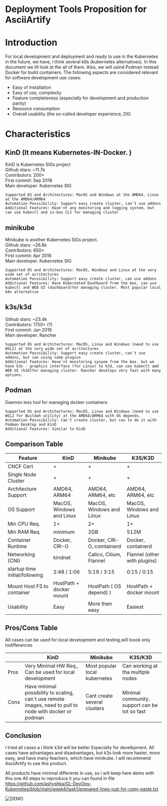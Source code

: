 # Deployment Tools Proposition for AsciiArtify

# Introduction
For local development and  deployment and ready to use in the Kubernetes in the future, we have, i think several k8s (kubernetes alternatives).
In this document we lill look at the all of them. Also, we will usind Podman instead Docker for build containers.
The following aspects are considered relevant for software development use cases:

- Easy of installation
- Easy of use, complexity
- Feature completeness (especially for development and production parity)
- Resource consumption
- Overall usability (the so-called developer experience, DX)

# Characteristics

## KinD (It means Kubernetes-IN-Docker. )

KinD is Kubernetes SIGs project<br>Github stars: ~11.7k<br>Contributors: 200+<br>First commit: Sep 2018<br>Main developer: Kubernetes SIG


	Supported OS and Architectures: MacOS and Windows at the AMD64, Linux at the AMD64/ARM64
    Automation Posssibility: Support easy create cluster, can`t use addons 
    Additional Features: Have'nt any monitoring and logging system, but can use kubectl and in-box CLI for managing cluster

## minikube

Minikube is another Kubernetes SIGs project.<br>Github stars: ~26.8k<br>Contributors: 650+<br>First commit: Apr 2016<br>Main developer: Kubernetes SIG

	Supported OS and Architectures: MacOS, Windows and Linux at the very wide set of acritectures
    Automation Posssibility: Support easy create cluster, can use addons 
    Additional Features: Have Kuberneted Dashboard from the box, can use kubectl and WEB UI (dashboard)for managing cluster. Most popular local k8s alternative

## k3s/k3d

Github stars: ~23.4k<br>Contributors: 1750+ (?)<br>First commit: Jan 2019<br>Main developer: Rancher

	Supported OS and Architectures: MacOS, Linux and Windows (need to use WSL2) at the very wide set of acritectures
    Automation Posssibility: Support easy create cluster, can`t use addons, but can using some plugins
    Additional Features: Have`nt monitoring sysyem from the box. but we have k3x - graphics interface (for Linux) to k3d, can use kubectl amd WEB UI (k3d)for managing cluster. Rancher develops very fast with many options.

## Podman
Daemon less tool for managing docker containers

	Supported OS and Architectures: MacOS, Linux and Windows (need to use WSL2 for Buildah utility) at the AMD64/ARM64 with OS depends.
    Automation Posssibility: Can`t create cluster, but can to do it with Podman Desktop and KinD
    Additional Features: Similar to KinD

## Comparison Table


| Feature | KinD | Minikube | K3S/K3D |
| ----------- | ----------- | ----------- | ----------- |
| CNCF Cert | + | + | + |
| Single Node Cluster | + | + | + |
| Architecture Support | AMD64, ARM64 | AMD64, ARM64, etc | AMD64, ARM64, etc |
| OS Support | MacOS, Windows and Linux | MacOS, Windows and Linux | MacOS, Windows and Linux |
| Min CPU Req. | 1+ | 2+ | 1+ |
| Min RAM Req. | minimum | 2GB | 512M |
| Container Runtime| Docker, CRI-O | Docker, CRI-O, comtainerd | Docker, containerd |
| Networking (CNI) | kindnet | Calico, Cilium, Flannel | Flannel (other with plugins) |
| startup time initial/following | 2:48 / 1:06 | 5:19 / 3:15 | 0:15 / 0:15 |
| Mount Host FS to container | HostPath + docker mount | HostPath ( OS depend) ) | HostPath + docker mount |
| Usability | Easy | More then easy | Easiest |


## Pros/Cons Table

All cases can be used for local development and testing,will loook only todifferences 

|  | KinD | Minikube | K3S/K3D |
| ----------- | ----------- | ----------- | ----------- |
| Pros | Very Minimal HW Req., Can be used for local development | Most popular local kubernetes | Can working at tha multiple nodes |
| Cons | Have minimal possibility to scaling, can`t use remote images, need to pull to node with docker or podman | Cant create several clusters | Minimal community, support can be tot so fast |

## Conclusion

I tried all cases a i think k3d will be better Especially for develkpment. All cases have advantages and disadvantages, but k3s look more haster, more easy, and have many feachers, which have minikube. I will recommend AsciiArtify to use this product.

All products have minimal differents in use, so i will keep here demo with this one
All steps to reproduce it you can found in file https://github.com/ashyshka/GL-DevOps-Kubernetes/blob/main/week4/task1/prepared-lines-just-for-copy-paste.txt


![DEMO](https://https://github.com/ashyshka/GL-DevOps-Kubernetes/tree/main/week4/task1/doc/k3d_demo.gif)
